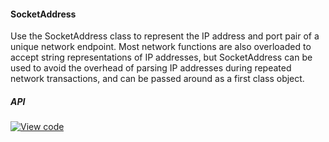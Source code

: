 #### SocketAddress

Use the SocketAddress class to represent the IP address and port pair of a unique network endpoint. Most network functions are also overloaded to accept string representations of IP addresses, but SocketAddress can be used to avoid the overhead of parsing IP addresses during repeated network transactions, and can be passed around as a first class object.

##### API

[![View code](https://www.mbed.com/embed/?type=library)](/docs/v5.4/mbed-os-api-doxy/class_socket_address.html)
